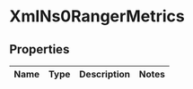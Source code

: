 
# XmlNs0RangerMetrics

## Properties
Name | Type | Description | Notes
------------ | ------------- | ------------- | -------------



